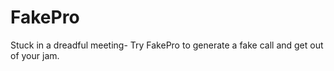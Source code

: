 # FakePro
Stuck in a dreadful meeting- Try FakePro to generate a fake call and get out of your jam.
